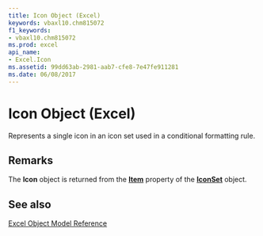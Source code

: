 ```yaml
---
title: Icon Object (Excel)
keywords: vbaxl10.chm815072
f1_keywords:
- vbaxl10.chm815072
ms.prod: excel
api_name:
- Excel.Icon
ms.assetid: 99dd63ab-2981-aab7-cfe8-7e47fe911281
ms.date: 06/08/2017
---
```



# Icon Object (Excel)

Represents a single icon in an icon set used in a conditional formatting rule.


## Remarks

The  **Icon** object is returned from the **[Item](Excel.IconSet.Item.md)** property of the **[IconSet](Excel.IconSet.md)** object.


## See also



[Excel Object Model Reference](./overview/Excel/object-model.md)

